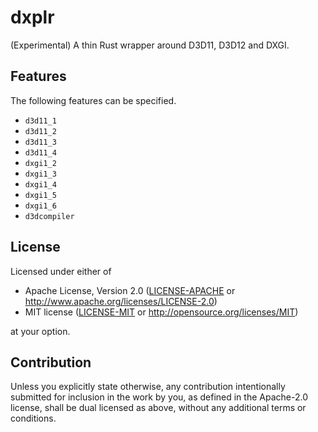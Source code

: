 # dxplr

(Experimental) A thin Rust wrapper around D3D11, D3D12 and DXGI.

## Features

The following features can be specified.

* `d3d11_1`
* `d3d11_2`
* `d3d11_3`
* `d3d11_4`
* `dxgi1_2`
* `dxgi1_3`
* `dxgi1_4`
* `dxgi1_5`
* `dxgi1_6`
* `d3dcompiler`

## License

Licensed under either of

 * Apache License, Version 2.0
   ([LICENSE-APACHE](LICENSE-APACHE) or http://www.apache.org/licenses/LICENSE-2.0)
 * MIT license
   ([LICENSE-MIT](LICENSE-MIT) or http://opensource.org/licenses/MIT)

at your option.

## Contribution

Unless you explicitly state otherwise, any contribution intentionally submitted
for inclusion in the work by you, as defined in the Apache-2.0 license, shall be
dual licensed as above, without any additional terms or conditions.
